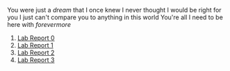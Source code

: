 You were just a *dream* that I once knew
I never thought I would be right for you
I just can't compare you to anything in this world
You're all I need to be here with
*forevermore*

1. [Lab Report 0](https://shrimplumpia.github.io/cse15l-lab-reports/lab-report-1-week-0.html)
2. [Lab Report 1](https://shrimplumpia.github.io/cse15l-lab-reports/lab-report-1-week-1.html)
3. [Lab Report 2](https://shrimplumpia.github.io/cse15l-lab-reports/lab-report-1-week-3.html)
4. [Lab Report 3](https://shrimplumpia.github.io/cse15l-lab-reports/lab-report-3-week-5.html)
